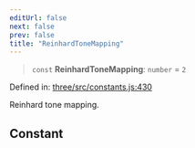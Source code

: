 ```yaml
---
editUrl: false
next: false
prev: false
title: "ReinhardToneMapping"
---
```


> `const` **ReinhardToneMapping**: `number` = `2`

Defined in: [three/src/constants.js:430](https://github.com/DefinitelyMaybe/three-i18n/blob/fa57b79433d1c349ffb23a78727299c8d4190136/three/src/constants.js#L430)

Reinhard tone mapping.

## Constant
